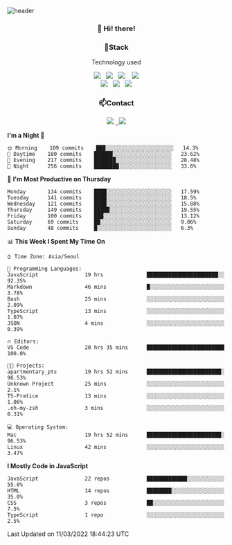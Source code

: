 ![header](https://capsule-render.vercel.app/api?type=waving&color=gradient&height=200&text=Che-ri&fontAlign=70&fontAlignY=40&animation=twinkling)

<h3 align="center">👋 Hi! there!</h3>

<h3 align="center">📌Stack</h3>
<p align="center">Technology used</p>
<div align="center"><img src="https://img.shields.io/badge/HTML5-e74c3c?style=flat-square&logo=HTML5&logoColor=white"></img> &nbsp <img src="https://img.shields.io/badge/CSS3-0A84FF?style=flat-square&logo=CSS3&logoColor=white"></img>  &nbsp <img src="https://img.shields.io/badge/SCSS-fd79a8?style=flat-square&logo=Sass&logoColor=white"/></a>&nbsp  &nbsp <img src="https://img.shields.io/badge/styled%2Dcomponents-DB7093?style=flat-square&logo=styled%2Dcomponents&logoColor=white"/></a>
<br><img src="https://img.shields.io/badge/JavaScript-FFCD11?style=flat-square&logo=JavaScript&logoColor=white"></img> &nbsp <img src="https://img.shields.io/badge/React-00BCF6?style=flat-square&logo=React&logoColor=white"></img> &nbsp <img src="https://img.shields.io/badge/Redux-764ABC?style=flat-square&logo=Redux&logoColor=white"/></a></div>

<h3 align="center">📫Contact</h3>
<div align="center"><a href="https://cheri.tistory.com/"><img src="https://img.shields.io/badge/Cheri-AD29B6?style=flat-square&logo=Tidal&logoColor=white"/></a> <a href="rnjs1135@gmail.com"> &nbsp <img src="https://img.shields.io/badge/Gmail-EA4335?style=flat-square&logo=Gmail&logoColor=white"/></a></div>

<!--START_SECTION:waka-->
**I'm a Night 🦉** 

```text
🌞 Morning    109 commits    ███░░░░░░░░░░░░░░░░░░░░░░   14.3% 
🌆 Daytime    180 commits    ██████░░░░░░░░░░░░░░░░░░░   23.62% 
🌃 Evening    217 commits    ███████░░░░░░░░░░░░░░░░░░   28.48% 
🌙 Night      256 commits    ████████░░░░░░░░░░░░░░░░░   33.6%

```
📅 **I'm Most Productive on Thursday** 

```text
Monday       134 commits    ████░░░░░░░░░░░░░░░░░░░░░   17.59% 
Tuesday      141 commits    ████░░░░░░░░░░░░░░░░░░░░░   18.5% 
Wednesday    121 commits    ████░░░░░░░░░░░░░░░░░░░░░   15.88% 
Thursday     149 commits    █████░░░░░░░░░░░░░░░░░░░░   19.55% 
Friday       100 commits    ███░░░░░░░░░░░░░░░░░░░░░░   13.12% 
Saturday     69 commits     ██░░░░░░░░░░░░░░░░░░░░░░░   9.06% 
Sunday       48 commits     █░░░░░░░░░░░░░░░░░░░░░░░░   6.3%

```


📊 **This Week I Spent My Time On** 

```text
⌚︎ Time Zone: Asia/Seoul

💬 Programming Languages: 
JavaScript               19 hrs              ███████████████████████░░   92.35% 
Markdown                 46 mins             █░░░░░░░░░░░░░░░░░░░░░░░░   3.78% 
Bash                     25 mins             ░░░░░░░░░░░░░░░░░░░░░░░░░   2.09% 
TypeScript               13 mins             ░░░░░░░░░░░░░░░░░░░░░░░░░   1.07% 
JSON                     4 mins              ░░░░░░░░░░░░░░░░░░░░░░░░░   0.39%

🔥 Editors: 
VS Code                  20 hrs 35 mins      █████████████████████████   100.0%

🐱‍💻 Projects: 
apartmentary_pts         19 hrs 52 mins      ████████████████████████░   96.53% 
Unknown Project          25 mins             ░░░░░░░░░░░░░░░░░░░░░░░░░   2.1% 
TS-Pratice               13 mins             ░░░░░░░░░░░░░░░░░░░░░░░░░   1.06% 
.oh-my-zsh               3 mins              ░░░░░░░░░░░░░░░░░░░░░░░░░   0.31%

💻 Operating System: 
Mac                      19 hrs 52 mins      ████████████████████████░   96.53% 
Linux                    42 mins             ░░░░░░░░░░░░░░░░░░░░░░░░░   3.47%

```

**I Mostly Code in JavaScript** 

```text
JavaScript               22 repos            █████████████░░░░░░░░░░░░   55.0% 
HTML                     14 repos            ████████░░░░░░░░░░░░░░░░░   35.0% 
CSS                      3 repos             ██░░░░░░░░░░░░░░░░░░░░░░░   7.5% 
TypeScript               1 repo              ░░░░░░░░░░░░░░░░░░░░░░░░░   2.5%

```



 Last Updated on 11/03/2022 18:44:23 UTC
<!--END_SECTION:waka-->
